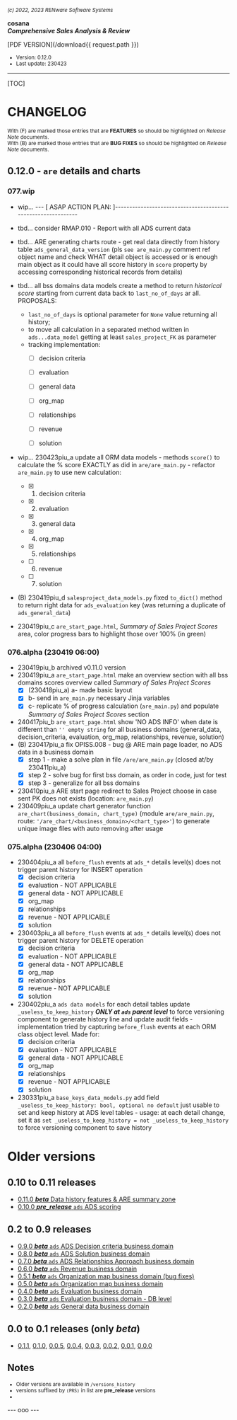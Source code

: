 <small>*(c) 2022, 2023 RENware Software Systems*</small>

**cosana**    
***Comprehensive Sales Analysis & Review***

[PDF VERSION](/download{{ request.path }})

<small>

* Version: 0.12.0
* Last update: 230423
</small>

***

[TOC]

# CHANGELOG

<small>With (F) are marked those entries that are **FEATURES** so should be highlighted on *Release Note* documents.</small>    
<small>With (B) are marked those entries that are **BUG FIXES** so should be highlighted on *Release Note* documents.</small>


## 0.12.0 - `are` details and charts

### 077.wip

* wip... --- [ ASAP ACTION PLAN: ]-------------------------------------------------------------

* tbd... consider RMAP.010 - Report with all ADS current data

* tbd... ARE generating charts route - get real data directly from history table `ads_general_data_version` (pls `see are_main.py` comment ref object name and check WHAT detail object is accessed or is enough main object as it could have all score history in `score` property by accessing corresponding historical records from details)

* tbd... all bss domains data models create a method to return *historical score* starting from current data back to `last_no_of_days` ar all. PROPOSALS:
    * `last_no_of_days` is optional parameter for `None` value returning all history;
    * to move all calculation in a separated method written in `ads...data_model` getting at least `sales_project_FK` as parameter
    * tracking implementation:
        * [ ] decision criteria
        * [ ] evaluation
        * [ ] general data
        * [ ] org_map
        * [ ] relationships
        * [ ] revenue
        * [ ] solution


* wip... 230423piu_a update all ORM data models - methods `score()` to calculate the % score EXACTLY as did in `are/are_main.py` - refactor `are_main.py` to use new calculation:
    * [x] 1. decision criteria
    * [x] 2. evaluation
    * [x] 3. general data
    * [x] 4. org_map
    * [x] 5. relationships
    * [ ] 6. revenue
    * [ ] 7. solution

* (B) 230419piu_d `salesproject_data_models.py` fixed `to_dict()` method to return right data for `ads_evaluation` key (was returning a duplicate of `ads_general_data`)
* 230419piu_c `are_start_page.html`, *Summary of Sales Project Scores* area, color progress bars to highlight those over 100% (in green)


### 076.alpha (230419 06:00)

* 230419piu_b archived v0.11.0 version
* 230419piu_a `are_start_page.html` make an overview section with all bss domains scores overview called *Summary of Sales Project Scores*
    * [x] (230418piu_a) a- made basic layout
    * [x] b- send in `are_main.py` necessary Jinja variables
    * [x] c- replicate % of progress calculation (`are_main.py`) and populate *Summary of Sales Project Scores* section
* 240417piu_b `are_start_page.html` show 'NO ADS INFO' when date is different than `'' empty string` for all business domains (general_data, decision_criteria, evaluation, org_map, relationships, revenue, solution)
* (B) 230417piu_a fix OPISS.008 - bug @ ARE main page loader, no ADS data in a business domain
    * [x] step 1 - make a solve plan in file `/are/are_main.py` (closed at/by 230411piu_a)
    * [x] step 2 - solve bug for first bss domain, as order in code, just for test
    * [x] step 3 - generalize for all bss domains
* 230410piu_a ARE start page redirect to Sales Project choose in case sent PK does not exists (location: `are_main.py`)
* 230409piu_a update chart generator function `are_chart(business_domain, chart_type)` (module `are/are_main.py`, route: `'/are_chart/<business_domain>/<chart_type>'`) to generate unique image files with auto removing after usage


### 075.alpha (230406 04:00)

* 230404piu_a all `before_flush` events at `ads_*` details level(s) does not trigger parent history for INSERT operation
    * [x] decision criteria
    * [x] evaluation - NOT APPLICABLE
    * [x] general data - NOT APPLICABLE
    * [x] org_map
    * [x] relationships
    * [x] revenue - NOT APPLICABLE
    * [x] solution
* 230403piu_a all `before_flush` events at `ads_*` details level(s) does not trigger parent history for DELETE operation
    * [x] decision criteria
    * [x] evaluation - NOT APPLICABLE
    * [x] general data - NOT APPLICABLE
    * [x] org_map
    * [x] relationships
    * [x] revenue - NOT APPLICABLE
    * [x] solution
* 230402piu_a `ads data models` for each detail tables update `_useless_to_keep_history` ***ONLY at `ads` parent level*** to force versioning component to generate history line and update audit fields - implementation tried by capturing `before_flush` events at each ORM class object level. Made for:
    * [x] decision criteria
    * [x] evaluation - NOT APPLICABLE
    * [x] general data - NOT APPLICABLE
    * [x] org_map
    * [x] relationships
    * [x] revenue - NOT APPLICABLE
    * [x] solution
* 230331piu_a `base_keys_data_models.py` add field `_useless_to_keep_history: bool, optional no default` just usable to set and keep history at ADS level tables - usage: at each detail change, set it as `set _useless_to_keep_history = not _useless_to_keep_history` to force versioning component to save history















# Older versions

## 0.10 to 0.11 releases

* [0.11.0 ***beta*** Data history features & ARE summary zone](/versions_history/CHANGELOG_0.11.0.md)
* [0.10.0 ***pre_release*** `ads` ADS scoring](/versions_history/CHANGELOG_0.10.0.md)

## 0.2 to 0.9 releases

* [0.9.0 ***beta*** `ads` ADS Decision criteria business domain](/versions_history/CHANGELOG_0.9.0.md)
* [0.8.0 ***beta*** `ads` ADS Solution business domain](/versions_history/CHANGELOG_0.8.0.md)
* [0.7.0 ***beta*** `ads` ADS Relationships Approach business domain](/versions_history/CHANGELOG_0.7.0.md)
* [0.6.0 ***beta*** `ads` Revenue business domain](/versions_history/CHANGELOG_0.6.0.md)
* [0.5.1 ***beta*** `ads` Organization map business domain (bug fixes)](/versions_history/CHANGELOG_0.5.1.md)
* [0.5.0 ***beta*** `ads` Organization map business domain](/versions_history/CHANGELOG_0.5.0.md)
* [0.4.0 ***beta*** `ads` Evaluation business domain](/versions_history/CHANGELOG_0.4.0.md)
* [0.3.0 ***beta*** `ads` Evaluation business domain - DB level](/versions_history/CHANGELOG_0.3.0.md)
* [0.2.0 ***beta*** `ads` General data business domain](/versions_history/CHANGELOG_0.2.0.md)

## 0.0 to 0.1 releases (only ***beta***)

* [0.1.1](/versions_history/CHANGELOG_0.1.1.md), [0.1.0](/versions_history/CHANGELOG_0.1.0.md), [0.0.5](/versions_history/CHANGELOG_0.0.5.md), [0.0.4](/versions_history/CHANGELOG_0.0.4.md), [0.0.3](/versions_history/CHANGELOG_0.0.3.md), [0.0.2](/versions_history/CHANGELOG_0.0.2.md), [0.0.1](/versions_history/CHANGELOG_0.0.1.md), [0.0.0](/versions_history/CHANGELOG_0.0.0.md)


## Notes

<small>

* Older versions are available in `/versions_history`
* versions suffixed by `(PRS)` in list are **pre_release** versions
* 
</small>





--- ooo ---
